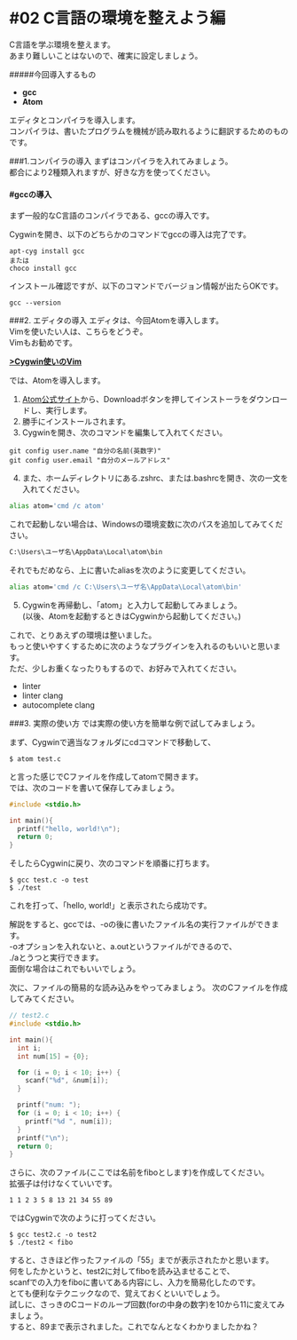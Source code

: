 # #02 C言語の環境を整えよう編

C言語を学ぶ環境を整えます。  
あまり難しいことはないので、確実に設定しましょう。

#####今回導入するもの
- __gcc__
- __Atom__

エディタとコンパイラを導入します。  
コンパイラは、書いたプログラムを機械が読み取れるように翻訳するためのものです。  

###1.コンパイラの導入
まずはコンパイラを入れてみましょう。  
都合により2種類入れますが、好きな方を使ってください。

#### #gccの導入
まず一般的なC言語のコンパイラである、gccの導入です。  

Cygwinを開き、以下のどちらかのコマンドでgccの導入は完了です。
```
apt-cyg install gcc
または
choco install gcc
```
インストール確認ですが、以下のコマンドでバージョン情報が出たらOKです。
```
gcc --version
```


###2. エディタの導入
エディタは、今回Atomを導入します。  
Vimを使いたい人は、こちらをどうぞ。  
Vimもお勧めです。

__[>Cygwin使いのVim](vim_set/vim_beg.md)__

では、Atomを導入します。  

1. [Atom公式サイト](https://atom.io/)から、Downloadボタンを押してインストーラをダウンロードし、実行します。  
2. 勝手にインストールされます。
3. Cygwinを開き、次のコマンドを編集して入れてください。
```
git config user.name "自分の名前(英数字)"
git config user.email "自分のメールアドレス"
```

4. また、ホームディレクトリにある.zshrc、または.bashrcを開き、次の一文を入れてください。
```bash
alias atom='cmd /c atom'
```
これで起動しない場合は、Windowsの環境変数に次のパスを追加してみてください。
```bash
C:\Users\ユーザ名\AppData\Local\atom\bin
```
それでもだめなら、上に書いたaliasを次のように変更してください。
```bash
alias atom='cmd /c C:\Users\ユーザ名\AppData\Local\atom\bin'
```

5. Cygwinを再帰動し、「atom」と入力して起動してみましょう。  
(以後、Atomを起動するときはCygwinから起動してください。)

これで、とりあえずの環境は整いました。  
もっと使いやすくするために次のようなプラグインを入れるのもいいと思います。  
ただ、少しお重くなったりもするので、お好みで入れてください。

* linter
* linter clang
* autocomplete clang


###3. 実際の使い方
では実際の使い方を簡単な例で試してみましょう。

まず、Cygwinで適当なフォルダにcdコマンドで移動して、
```
$ atom test.c
```
と言った感じでCファイルを作成してatomで開きます。  
では、次のコードを書いて保存してみましょう。
```c
#include <stdio.h>

int main(){
  printf("hello, world!\n");
  return 0;
}
```
そしたらCygwinに戻り、次のコマンドを順番に打ちます。
```
$ gcc test.c -o test
$ ./test
```
これを打って、「hello, world!」と表示されたら成功です。

解説をすると、gccでは、-oの後に書いたファイル名の実行ファイルができます。  
-oオプションを入れないと、a.outというファイルができるので、  
./aとうつと実行できます。  
面倒な場合はこれでもいいでしょう。

次に、ファイルの簡易的な読み込みをやってみましょう。
次のCファイルを作成してみてください。
```c
// test2.c
#include <stdio.h>

int main(){
  int i;
  int num[15] = {0};

  for (i = 0; i < 10; i++) {
    scanf("%d", &num[i]);
  }

  printf("num: ");
  for (i = 0; i < 10; i++) {
    printf("%d ", num[i]);
  }
  printf("\n");
  return 0;
}
```
さらに、次のファイル(ここでは名前をfiboとします)を作成してください。  
拡張子は付けなくていいです。
```
1 1 2 3 5 8 13 21 34 55 89
```
ではCygwinで次のように打ってください。
```
$ gcc test2.c -o test2
$ ./test2 < fibo
```
すると、さきほど作ったファイルの「55」までが表示されたかと思います。  
何をしたかというと、test2に対してfiboを読み込ませることで、  
scanfでの入力をfiboに書いてある内容にし、入力を簡易化したのです。  
とても便利なテクニックなので、覚えておくといいでしょう。  
試しに、さっきのCコードのループ回数(forの中身の数字)を10から11に変えてみましょう。  
すると、89まで表示されました。これでなんとなくわかりましたかね？
